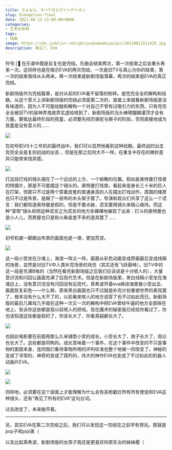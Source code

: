 ```yaml
---
title: さよなら、すべてのエヴァンゲリオン
slug: Evangelion-final
date: 2021-08-13 21:09:00+0800
categories:
- 艺术与休闲
tags:
- 动画
image: https://cdn.jsdelivr.net/gh/yuukoamamiya/pic/20210813211425.jpg
description: 再见了，EVA
---
```


符号:│▌在乐谱中既是反复也是完结。乐曲会结束两次，第一次结束之后会重头再来一次。这同样也是在暗示EVA的两次完结，一次是旧TV与真心为你的结束，第一次的结束亟待从头再来，再一次结束是新剧场版落幕，再次的结束是EVA的真正完结。

新剧场版作为完结篇章，是对从前的EVA毫不留情的粉碎。是完完全全的解构和祛魅。从这个意义上讲新剧场版的完结必须是第二次的，直接上来就看新剧场版是没有味道的，因为人不可能祛魅和解构一个对自己不曾有过吸引力的东西。只有完完全全被旧TV的装神弄鬼故弄玄虚给唬到了，新剧场版的当头棒喝醍醐灌顶才会有力量。要抵达最终阶段的孩童，必须要先经历骆驼与狮子的阶段，否则直接地成为孩童是没有意义的……

![](https://cdn.jsdelivr.net/gh/yuukoamamiya/pic/20210813214321.png)

在初号机VS十三号机的最终战中，我们可以显然地看到这种祛魅。最终战的出击完完全全是复刻初战的出击 ，但是在那之后则大不一样。在重复中存在的微妙差异只能带来怪异感。

![](https://cdn.jsdelivr.net/gh/yuukoamamiya/pic/20210813215304.png)

打这段打戏的镜头摆在了一个远远的上方、一个俯瞰的位置。假如是奥特曼打怪兽的特摄片，那是不可能摆这个镜头的。奥特曼打怪兽，看起来是身长三十米的巨人在打架，但那只不过是两个穿着皮套的普通身高的人在摆出打戏动作，周围的楼房也只不过是布景，是糊了一层布的木头架子罢了。导演和观众们共享了这么一个谎言：我们都知道奥特曼是假的，但是不要点破，谎言要用镜头来精心维持。而这种“穿帮”镜头却把这种谎言之为谎言的地方赤裸裸地展现了出来：打斗的奥特曼也是小人儿，而房屋也只是和火柴盒差不多的道具罢了…… 

![](https://cdn.jsdelivr.net/gh/yuukoamamiya/pic/20210813220149.png)

初号机被一脚踢出布景的画面也是一律，更加荒谬。

![](https://cdn.jsdelivr.net/gh/yuukoamamiya/pic/20210813220520.png)

这一段小受坐在沙滩上，海浪一阵又一阵，画面从彩色动画变成原画最后变成线稿的场景，显然是对旧TV中人类补完场景的戏仿（其实还有飞跃巅峰）。旧TV中的这一段是充满B格的（当然在看完新剧场版之后我们应该说是十分唬人的），大量意识流和闪回让画面充满了后现代艺术。但是在新剧场版里，黑白线稿小受坐在海滩边上，没有意识流没有闪回没有后现代，真希波开着eva掉进海里接小受出去，画面恢复彩色——什么嘛，原来黑白画面也只不过就是补完计划重塑世界的表现罢了，根本没有什么大不了的，以前看来唬人的地方说穿了也不过如此而已。新剧场版的最后几幕戏几乎就在这种一次又一次的解构中把EVA曾经牛逼的地方全部摔在地上，告诉你这些都是我以前唬人的把戏，现在魔术的秘密我已经给你看过了，你也该知道这些都是假的了，你该长大了，你看真嗣都长大了。

![](https://cdn.jsdelivr.net/gh/yuukoamamiya/pic/20210813223137.jpg)

也因此电影要在前面用那么久来铺垫小受的成长。小受长大了，痞子长大了，观众也长大了。这些都是同构的。成长意味着一个事件，在这个事件中改变的不只是事物的面貌本身，连同我们看待事物所用的评判标准也整个地被一同改变了。神秘的变成了寻常的，神奇的变成了腐朽的，伟大的神作EVA也变成了不过如此的机器人动画片EVA。

![](https://cdn.jsdelivr.net/gh/yuukoamamiya/pic/20210813225050.png)

![](https://cdn.jsdelivr.net/gh/yuukoamamiya/pic/20210813225104.png)

同样地，必须要在这个层面上才能理解为什么会有圣枪戳烂所有所有使徒和EVA这种镜头，还有“再见了所有的EVA”这句台词。

过去改变了，未来敞开着。

---

另，其实EVA在第二次完结之后，我们可以发现这一完结在之前早有预兆。那就是pop子和pipi美（

以及比起真希波，新剧场版的女孩子我还是更喜欢铃原东治的妹妹樱（
